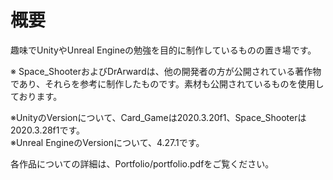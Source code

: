 # 概要
趣味でUnityやUnreal Engineの勉強を目的に制作しているものの置き場です。

※ Space_ShooterおよびDrArwardは、他の開発者の方が公開されている著作物であり、それらを参考に制作したものです。素材も公開されているものを使用しております。

※UnityのVersionについて、Card_Gameは2020.3.20f1、Space_Shooterは2020.3.28f1です。  
※Unreal EngineのVersionについて、4.27.1です。

各作品についての詳細は、Portfolio/portfolio.pdfをご覧ください。
